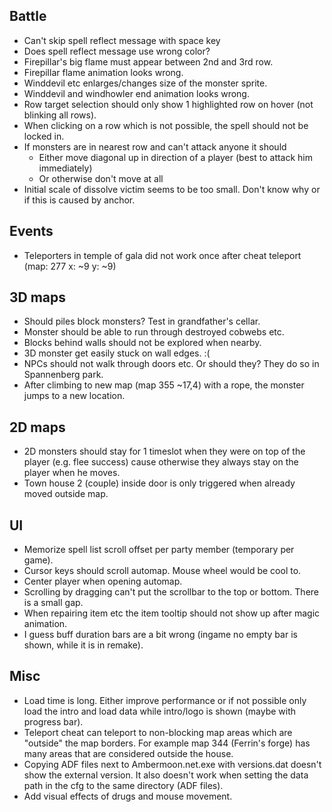 ## Battle

- Can't skip spell reflect message with space key
- Does spell reflect message use wrong color?
- Firepillar's big flame must appear between 2nd and 3rd row.
- Firepillar flame animation looks wrong.
- Winddevil etc enlarges/changes size of the monster sprite.
- Winddevil and windhowler end animation looks wrong.
- Row target selection should only show 1 highlighted row on hover (not blinking all rows).
- When clicking on a row which is not possible, the spell should not be locked in.
- If monsters are in nearest row and can't attack anyone it should
  - Either move diagonal up in direction of a player (best to attack him immediately)
  - Or otherwise don't move at all
- Initial scale of dissolve victim seems to be too small. Don't know why or if this is caused by anchor.

## Events

- Teleporters in temple of gala did not work once after cheat teleport (map: 277 x: ~9 y: ~9)


## 3D maps

- Should piles block monsters? Test in grandfather's cellar.
- Monster should be able to run through destroyed cobwebs etc.
- Blocks behind walls should not be explored when nearby.
- 3D monster get easily stuck on wall edges. :(
- NPCs should not walk through doors etc. Or should they? They do so in Spannenberg park.
- After climbing to new map (map 355 ~17,4) with a rope, the monster jumps to a new location.


## 2D maps

- 2D monsters should stay for 1 timeslot when they were on top of the player (e.g. flee success) cause
  otherwise they always stay on the player when he moves.
- Town house 2 (couple) inside door is only triggered when already moved outside map.


## UI

- Memorize spell list scroll offset per party member (temporary per game).
- Cursor keys should scroll automap. Mouse wheel would be cool to.
- Center player when opening automap.
- Scrolling by dragging can't put the scrollbar to the top or bottom. There is a small gap.
- When repairing item etc the item tooltip should not show up after magic animation.
- I guess buff duration bars are a bit wrong (ingame no empty bar is shown, while it is in remake).


## Misc

- Load time is long. Either improve performance or if not possible
  only load the intro and load data while intro/logo is shown (maybe with progress bar).
- Teleport cheat can teleport to non-blocking map areas which are "outside" the map borders.
  For example map 344 (Ferrin's forge) has many areas that are considered outside the house.
- Copying ADF files next to Ambermoon.net.exe with versions.dat doesn't show the external version.
  It also doesn't work when setting the data path in the cfg to the same directory (ADF files).
- Add visual effects of drugs and mouse movement.
